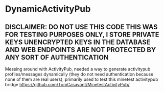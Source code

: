 # DynamicActivityPub

## DISCLAIMER: DO NOT USE THIS CODE THIS WAS FOR TESTING PURPOSES ONLY, I STORE PRIVATE KEYS UNENCRYPTED KEYS IN THE DATABASE AND WEB ENDPOINTS ARE NOT PROTECTED BY ANY SORT OF AUTHENTICATION

Messing around with ActivityPub, needed a way to generate activitypub profiles/messages dynamically (they do not need authentication because none of them are real users), primarily used to test this minetest activitypub bridge https://github.com/TomCasavant/MinetestActivityPub/



